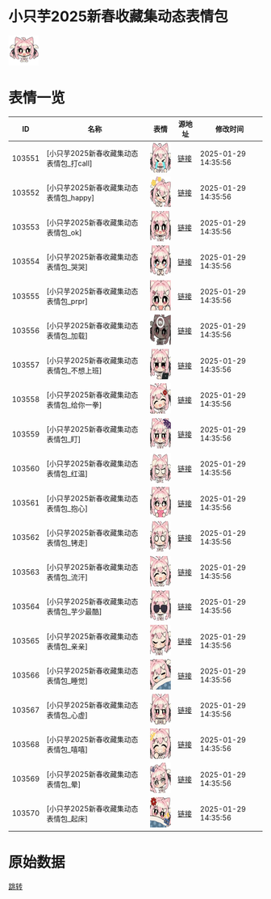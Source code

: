 # 小只芋2025新春收藏集动态表情包

<img src="./cover.png" height="60" alt="cover" />

# 表情一览

|ID|名称|表情|源地址|修改时间|
|----|----|----|----|----|
|103551|[小只芋2025新春收藏集动态表情包_打call]|<img src="./pic/103551_%5B小只芋2025新春收藏集动态表情包_打call%5D.gif" height="60" alt="打call"/>|[链接](https://i0.hdslb.com/bfs/garb/2ac024d41ccb5bc07d760d59fd553e2b1a57f862.gif)|2025-01-29 14:35:56|
|103552|[小只芋2025新春收藏集动态表情包_happy]|<img src="./pic/103552_%5B小只芋2025新春收藏集动态表情包_happy%5D.gif" height="60" alt="happy"/>|[链接](https://i0.hdslb.com/bfs/garb/5385d828371ed027c191085110c0a39f46471e51.gif)|2025-01-29 14:35:56|
|103553|[小只芋2025新春收藏集动态表情包_ok]|<img src="./pic/103553_%5B小只芋2025新春收藏集动态表情包_ok%5D.gif" height="60" alt="ok"/>|[链接](https://i0.hdslb.com/bfs/garb/dada9d22a4cfedb93c17253c05dab896fed83c35.gif)|2025-01-29 14:35:56|
|103554|[小只芋2025新春收藏集动态表情包_哭哭]|<img src="./pic/103554_%5B小只芋2025新春收藏集动态表情包_哭哭%5D.gif" height="60" alt="哭哭"/>|[链接](https://i0.hdslb.com/bfs/garb/5ae211d0b5c58a9b29317af1790da0428be45277.gif)|2025-01-29 14:35:56|
|103555|[小只芋2025新春收藏集动态表情包_prpr]|<img src="./pic/103555_%5B小只芋2025新春收藏集动态表情包_prpr%5D.gif" height="60" alt="prpr"/>|[链接](https://i0.hdslb.com/bfs/garb/3fb0d5c40a30ef70081bf36426a67203d18a2307.gif)|2025-01-29 14:35:56|
|103556|[小只芋2025新春收藏集动态表情包_加载]|<img src="./pic/103556_%5B小只芋2025新春收藏集动态表情包_加载%5D.gif" height="60" alt="加载"/>|[链接](https://i0.hdslb.com/bfs/garb/fe8ac238935668c97484e45a93e9a5638a3820c3.gif)|2025-01-29 14:35:56|
|103557|[小只芋2025新春收藏集动态表情包_不想上班]|<img src="./pic/103557_%5B小只芋2025新春收藏集动态表情包_不想上班%5D.gif" height="60" alt="不想上班"/>|[链接](https://i0.hdslb.com/bfs/garb/1c73155c87a849480c094900cd0fd3a2aa7e77c6.gif)|2025-01-29 14:35:56|
|103558|[小只芋2025新春收藏集动态表情包_给你一拳]|<img src="./pic/103558_%5B小只芋2025新春收藏集动态表情包_给你一拳%5D.gif" height="60" alt="给你一拳"/>|[链接](https://i0.hdslb.com/bfs/garb/d28236c552bf475439de59626e044a8d9db90489.gif)|2025-01-29 14:35:56|
|103559|[小只芋2025新春收藏集动态表情包_盯]|<img src="./pic/103559_%5B小只芋2025新春收藏集动态表情包_盯%5D.gif" height="60" alt="盯"/>|[链接](https://i0.hdslb.com/bfs/garb/64ad53018e1dbef5b41fbd1a884bf9cb3a8fc0ad.gif)|2025-01-29 14:35:56|
|103560|[小只芋2025新春收藏集动态表情包_红温]|<img src="./pic/103560_%5B小只芋2025新春收藏集动态表情包_红温%5D.gif" height="60" alt="红温"/>|[链接](https://i0.hdslb.com/bfs/garb/4e7c3f3db41748e020f003a1dbb68dcbf38c4310.gif)|2025-01-29 14:35:56|
|103561|[小只芋2025新春收藏集动态表情包_抱心]|<img src="./pic/103561_%5B小只芋2025新春收藏集动态表情包_抱心%5D.gif" height="60" alt="抱心"/>|[链接](https://i0.hdslb.com/bfs/garb/ef445b00d475dabee0bf736f5fada8772087b955.gif)|2025-01-29 14:35:56|
|103562|[小只芋2025新春收藏集动态表情包_铐走]|<img src="./pic/103562_%5B小只芋2025新春收藏集动态表情包_铐走%5D.gif" height="60" alt="铐走"/>|[链接](https://i0.hdslb.com/bfs/garb/5095a650b741dfacf87fe74f5700ca16dca234ce.gif)|2025-01-29 14:35:56|
|103563|[小只芋2025新春收藏集动态表情包_流汗]|<img src="./pic/103563_%5B小只芋2025新春收藏集动态表情包_流汗%5D.gif" height="60" alt="流汗"/>|[链接](https://i0.hdslb.com/bfs/garb/9813c4d0735cb619f8d84c13f3d4ed1a4267b0b7.gif)|2025-01-29 14:35:56|
|103564|[小只芋2025新春收藏集动态表情包_芋少最酷]|<img src="./pic/103564_%5B小只芋2025新春收藏集动态表情包_芋少最酷%5D.gif" height="60" alt="芋少最酷"/>|[链接](https://i0.hdslb.com/bfs/garb/f62f02eb9d7870215112af391f0aefc0a359ff38.gif)|2025-01-29 14:35:56|
|103565|[小只芋2025新春收藏集动态表情包_亲亲]|<img src="./pic/103565_%5B小只芋2025新春收藏集动态表情包_亲亲%5D.gif" height="60" alt="亲亲"/>|[链接](https://i0.hdslb.com/bfs/garb/530b7c027a90d78a0c01102b6fa93a9f4bf5d659.gif)|2025-01-29 14:35:56|
|103566|[小只芋2025新春收藏集动态表情包_睡觉]|<img src="./pic/103566_%5B小只芋2025新春收藏集动态表情包_睡觉%5D.gif" height="60" alt="睡觉"/>|[链接](https://i0.hdslb.com/bfs/garb/1e294b014d8a6b4462be54f33355543fd90437b0.gif)|2025-01-29 14:35:56|
|103567|[小只芋2025新春收藏集动态表情包_心虚]|<img src="./pic/103567_%5B小只芋2025新春收藏集动态表情包_心虚%5D.gif" height="60" alt="心虚"/>|[链接](https://i0.hdslb.com/bfs/garb/c637691b19279a10b83d3d210060de4e282e6072.gif)|2025-01-29 14:35:56|
|103568|[小只芋2025新春收藏集动态表情包_嘻嘻]|<img src="./pic/103568_%5B小只芋2025新春收藏集动态表情包_嘻嘻%5D.gif" height="60" alt="嘻嘻"/>|[链接](https://i0.hdslb.com/bfs/garb/95b0953fa73072d31fa8061a58d0fce0631b801d.gif)|2025-01-29 14:35:56|
|103569|[小只芋2025新春收藏集动态表情包_晕]|<img src="./pic/103569_%5B小只芋2025新春收藏集动态表情包_晕%5D.gif" height="60" alt="晕"/>|[链接](https://i0.hdslb.com/bfs/garb/4cd83c9efa0733c115bf7bf5efd2395d06c3547d.gif)|2025-01-29 14:35:56|
|103570|[小只芋2025新春收藏集动态表情包_起床]|<img src="./pic/103570_%5B小只芋2025新春收藏集动态表情包_起床%5D.gif" height="60" alt="起床"/>|[链接](https://i0.hdslb.com/bfs/garb/d7419639a38ab8f958203a6bc3ff509bcc90f080.gif)|2025-01-29 14:35:56|

# 原始数据

[跳转](./raw.json)

